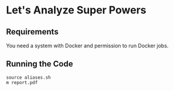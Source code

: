 Let's Analyze Super Powers
==========================

Requirements
------------

You need a system with Docker and permission to run Docker jobs.

Running the Code
----------------

    source aliases.sh
    m report.pdf
    
    
